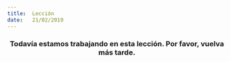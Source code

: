 ```yaml
---
title:  Lección
date:   21/02/2019
---
```


### <center>Todavía estamos trabajando en esta lección. Por favor, vuelva más tarde.</center>